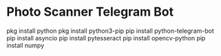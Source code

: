 # Photo Scanner Telegram Bot

pkg install python
pkg install python3-pip
pip install python-telegram-bot
pip install asyncio
pip install pytesseract
pip install opencv-python
pip install numpy
